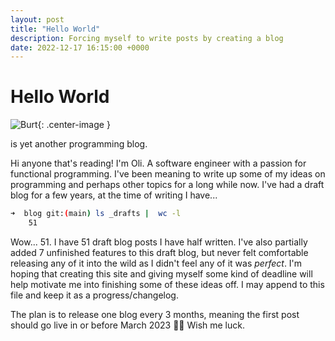 ```yaml
---
layout: post
title: "Hello World"
description: Forcing myself to write posts by creating a blog
date: 2022-12-17 16:15:00 +0000
---
```


# Hello World

![Burt](https://media.giphy.com/media/9rOf9y6mtH78hTdToQ/giphy.gif){: .center-image }

is yet another programming blog.

Hi anyone that's reading! I'm Oli. A software engineer with a passion for functional programming. I've been meaning to write up some of my ideas on programming and perhaps other topics for a long while now. I've had a draft blog for a few years, at the time of writing I have...

```bash
➜  blog git:(main) ls _drafts |  wc -l
    51
```

Wow... 51. I have 51 draft blog posts I have half written. I've also partially added 7 unfinished features to this draft blog, but never felt comfortable releasing any of it into the wild as I didn't feel any of it was _perfect_. I'm hoping that creating this site and giving myself some kind of deadline will help motivate me into finishing some of these ideas off. I may append to this file and keep it as a progress/changelog.

The plan is to release one blog every 3 months, meaning the first post should go live in or before March 2023 🤞🏻 Wish me luck.
